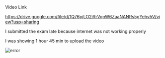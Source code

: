 

Video Link

https://drive.google.com/file/d/1Q76pjLO2iRrVqnW6ZaaNANRs5gYehv5V/view?usp=sharing

I submitted the exam late because internet was not working properly 

I was showing 1 hour 45 min to upload the video

![error](https://user-images.githubusercontent.com/26799447/121724167-1f93ff80-cb05-11eb-8094-f02afcd70b59.jpeg)

